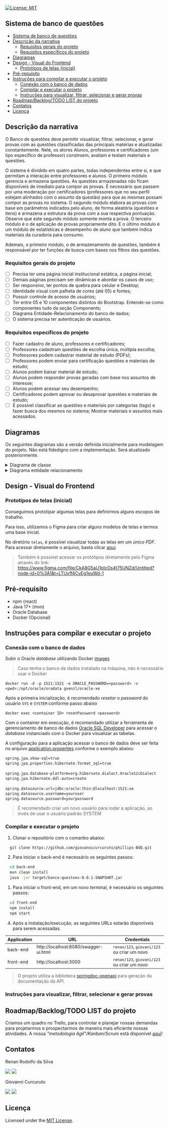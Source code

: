 [![License: MIT](https://img.shields.io/badge/License-MIT-yellow.svg)](https://opensource.org/licenses/MIT)
## Sistema de banco de questões

- [Sistema de banco de questões](#sistema-de-banco-de-questões)
- [Descrição da narrativa](#descrição-da-narrativa)
  - [Requisitos gerais do projeto](#requisitos-gerais-do-projeto)
  - [Requisitos específicos do projeto](#requisitos-específicos-do-projeto)
- [Diagramas](#diagramas)
- [Design - Visual do Frontend](#design---visual-do-frontend)
  - [Prototipos de telas (inicial)](#prototipos-de-telas-inicial)
- [Pré-requisito](#pré-requisito)
- [Instruções para compilar e executar o projeto](#instruções-para-compilar-e-executar-o-projeto)
  - [Conexão com o banco de dados](#conexão-com-o-banco-de-dados)
  - [Compilar e executar o projeto](#compilar-e-executar-o-projeto)
  - [Instruções para visualizar, filtrar, selecionar e gerar provas](#instruções-para-visualizar-filtrar-selecionar-e-gerar-provas)
- [Roadmap/Backlog/TODO LIST do projeto](#roadmapbacklogtodo-list-do-projeto)
- [Contatos](#contatos)
- [Licença](#licença)

## Descrição da narrativa

O Banco de questões deve permitir visualizar, filtrar, selecionar, e gerar provas com as questões classificadas das principais matérias e atualizadas constantemente. Nele, os atores Alunos, professores e certificadores (um tipo específico de professor) constroem, avaliam e testam materiais e questões.

O sistema é dividido em quatro partes, todas independentes entre si, e que permitam a interação entre professores e alunos. O primeiro módulo gerencia e armazena questões. As questões armazenadas não ficam disponíveis de imediato para compor as provas. É necessário que passem por uma moderação por certificadores (professores que no seu perfil estejam alinhados com o assunto da questão) para que as mesmas possam compor as provas no sistema. O segundo módulo elabora as provas com base em parâmetros indicados pelo aluno, de forma aleatória (questões e itens) e armazena a estrutura da prova com a sua respectiva pontuação. Observe que este segundo módulo somente monta a prova. O terceiro módulo é o de aplicação de provas propriamente dito. E o último módulo é um módulo de estatísticas e desempenho de aluno que também indica materiais da curadoria para consumo.

Ademais, o primeiro módulo, o de armazenamento de questões, também é responsável por ter funções de busca com bases nos filtros das questões.



### Requisitos gerais do projeto

- [ ] Precisa ter uma página inicial institucional estática, a página inicial;
- [ ] Demais páginas precisam ser dinâmicas e abordar os casos de uso;
- [ ] Ser responsivo, ter pontos de quebra para celular e Desktop;
- [ ] Identidade visual com palheta de cores (até 05) e fontes;
- [ ] Possuir controle de acesso de usuários;
- [ ] Ter entre 05 e 10 componentes distintos do Bootstrap. Entende-se como componentes tudo da seção Components;
- [ ] Diagrama Entidade-Relacionamento do banco de dados;
- [ ] O sistema precisa ter autenticação de usuários.

### Requisitos específicos do projeto

- [ ] Fazer cadastro de aluno, professores e certificadores;
- [ ] Professores cadastram questões de escolha única, múltipla escolha;
- [ ] Professores podem cadastrar material de estudo (PDFs);
- [ ] Professores podem enviar para certificação questões e materiais de estudo;
- [ ] Alunos podem baixar material de estudo;
- [ ] Alunos podem responder provas geradas com base nos assuntos de interesse;
- [ ] Alunos podem acessar seu desempenho;
- [ ] Certificadores podem aprovar ou desaprovar questões e materiais de estudo;
- [ ] É possível classificar as questões e materiais por categorias (tags) e fazer busca dos mesmos no sistema;
Mostrar materiais e assuntos mais acessados.

## Diagramas

Os seguintes diagramas são a versão definida inicialmente para modelagem do projeto. Não está fidedigno com a implementação. Será atualizado posteriormente.

<details>
<summary>Diagrama de classe</summary>
<br>

  ![](back-end/diagramas/diagrama-classe.png)

</details>

<details>
<summary>Diagrama entidade relacionamento</summary>
<br>

  ![](back-end/diagramas/er_diagrama_inicial.png)  

</details>


## Design - Visual do Frontend

### Prototipos de telas (inicial)

Conseguimos prototipar algumas telas para definirmos alguns escopos de trabalho. 

Para isso, utilizamos o Figma para criar alguns modelos de telas e termos uma base inicial. 

No diretório `telas`, é possível visualizar todas as telas em um *único PDF*. Para acessar diretamente o arquivo, basta clicar [aqui](front-end/telas/Telas.pdf).

> Também é possível acessar os protótipos diretamente pelo Figma através do link: https://www.figma.com/file/CkA8G5aU1pIcOs4t75UNZd/Untitled?node-id=0%3A1&t=LTUyff4CvEg1euWd-1


## Pré-requisito

* npm (react)
* Java 17+ (mvn)
* Oracle Database
* Docker (Opcional)

## Instruções para compilar e executar o projeto

### Conexão com o banco de dados

<!-- % FIXME[Renan] Ajustar depois -->

Subir o Oracle *database* utilizando Docker [images](https://hub.docker.com/r/gvenzl/oracle-xe)

> Caso tenha o banco de dados instalado na máquina, não é necessário usar o Docker

```
docker run -d -p 1521:1521 -e ORACLE_PASSWORD=<password> -v <pwd>:/opt/oracle/oradata gvenzl/oracle-xe
```

Após a primeira inicialização, é recomendado *resetar* o *password* do usuário `SYS` e `SYSTEM` conforme passo abaixo
```
docker exec <container ID> resetPassword <password>
```

Com o container em execução, é recomendado utilizar a ferramenta de gerenciamento de banco de dados [Oracle SQL Developer](https://www.oracle.com/database/sqldeveloper/) para acessar o *database* instanciado com o Docker para visualizar as tabelas.

A configuração para a aplicação acessar o banco de dados deve ser feita no arquivo [application.properties](src/main/resources/application.properties) conforme o exemplo abaixo:

```properties
spring.jpa.show-sql=true
spring.jpa.properties.hibernate.format_sql=true

spring.jpa.database-platform=org.hibernate.dialect.Oracle12cDialect
spring.jpa.hibernate.ddl-auto=create

spring.datasource.url=jdbc:oracle:thin:@localhost:1521:xe
spring.datasource.username=youruser
spring.datasource.password=yourpassword

```
> É recomendado criar um novo usuário para rodar a aplicação, ao invés de usar o usuário padrão SYSTEM

### Compilar e executar o projeto

1. Clonar o repositório com o comanbo abaixo:

```bash
  git clone https://github.com/giovannicurcuruto/phillips-BdQ.git
```

2. Para iniciar o back-end é necessário os seguintes passos:

```bash
  cd back-end
  mvn clean install
  java -jar target/banco-questoes-0.0.1-SNAPSHOT.jar
```



1. Para iniciar o front-end, em um novo terminal, é necessário os seguintes passos:

```bash
  cd front-end
  npm install
  npm start
```

4. Após a instalação/execução, as seguintes URLs estarão disponíveis para serem acessadas.

| Application | URL                                   | Credentials                                         |
| ----------- | ------------------------------------- | --------------------------------------------------- |
| back-end    | http://localhost:8080/swagger-ui.html | `renan/123`, `giovani/123` ou criar um novo         |
| front-end   | http://localhost:3000                 | `renan/123`, `giovani/123` ou criar um novo         |


> O projeto utiliza a biblioteca [springdoc-openapi](https://springdoc.org/v2/) para geração da documentação da API.

### Instruções para visualizar, filtrar, selecionar e gerar provas 

## Roadmap/Backlog/TODO LIST do projeto

Criamos um quadro no Trello, para controlar e planejar nossas demandas para projetarmos e prospectarmos de maneira mais eficiente nossas atividades. A nossa *"metodologia Agil"/Kanban/Scrum* está disponível [aqui](https://trello.com/b/PoC6jXiZ/ifce-banco-de-questões-todo)! 


## Contatos
<div> 
Renan Rodolfo da Silva

<a href = "mailto:rrenanrds@gmail.com"><img src="https://img.shields.io/badge/Gmail-D14836?style=for-the-badge&logo=gmail&logoColor=white" target="_blank"  height="25"></a>
<a href="https://www.linkedin.com/in/renanrodolfo/" target="_blank"><img src="https://img.shields.io/badge/-LinkedIn-%230077B5?style=for-the-badge&logo=linkedin&logoColor=white" target="_blank"  height="25"></a>   
</div>    

<div>
Giovanni Curcuruto

<a href = "mailto:ggcurcuruto@gmail.com"><img src="https://img.shields.io/badge/Gmail-D14836?style=for-the-badge&logo=gmail&logoColor=white" target="_blank"  height="25"></a>
<a href="https://www.linkedin.com/in/giovanni-curcuruto-b6689596" target="_blank"><img src="https://img.shields.io/badge/-LinkedIn-%230077B5?style=for-the-badge&logo=linkedin&logoColor=white" target="_blank"  height="25"></a>   
</div>    

## Licença

Licensed under the [MIT License](./LICENSE).